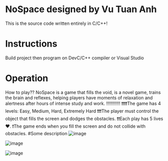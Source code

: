 # NoSpace designed by Vu Tuan Anh
This is the source code written entirely in C/C++!
# Instructions
Build project then program on DevC/C++ compiler or Visual Studio
# Operation
How to play??
NoSpace is a game that fills the void, is a novel game, trains the brain and reflexes, helping players have moments of relaxation and alertness after hours of intense study and work.
!!!!!!!!!!!
❗❗❗❗The game has 4 levels: Easy, Medium, Hard, Extremely Hard
❗❗❗The player must control the object that fills the screen and dodges the obstacles.
❗❗Each play has 5 lives ♥️.
❗The game ends when you fill the screen and do not collide with obstacles.
#Some description
![image](https://user-images.githubusercontent.com/92041804/197512417-84f50e2d-ad3b-41cc-bded-7bdb46b571ea.png)

![image](https://user-images.githubusercontent.com/92041804/197512320-2d871ab1-c4f1-4a30-a05b-6e8c5ab4e656.png)

![image](https://user-images.githubusercontent.com/92041804/197512042-184814bc-7d4d-4b34-9d27-376ade0fb3bf.png)
